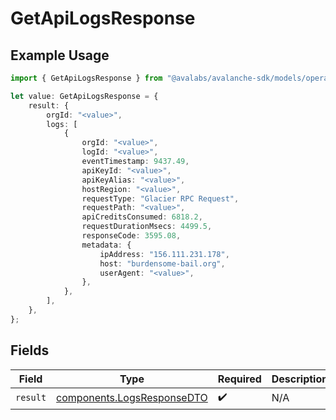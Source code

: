 # GetApiLogsResponse

## Example Usage

```typescript
import { GetApiLogsResponse } from "@avalabs/avalanche-sdk/models/operations";

let value: GetApiLogsResponse = {
    result: {
        orgId: "<value>",
        logs: [
            {
                orgId: "<value>",
                logId: "<value>",
                eventTimestamp: 9437.49,
                apiKeyId: "<value>",
                apiKeyAlias: "<value>",
                hostRegion: "<value>",
                requestType: "Glacier RPC Request",
                requestPath: "<value>",
                apiCreditsConsumed: 6818.2,
                requestDurationMsecs: 4499.5,
                responseCode: 3595.08,
                metadata: {
                    ipAddress: "156.111.231.178",
                    host: "burdensome-bail.org",
                    userAgent: "<value>",
                },
            },
        ],
    },
};
```

## Fields

| Field                                                                    | Type                                                                     | Required                                                                 | Description                                                              |
| ------------------------------------------------------------------------ | ------------------------------------------------------------------------ | ------------------------------------------------------------------------ | ------------------------------------------------------------------------ |
| `result`                                                                 | [components.LogsResponseDTO](../../models/components/logsresponsedto.md) | :heavy_check_mark:                                                       | N/A                                                                      |